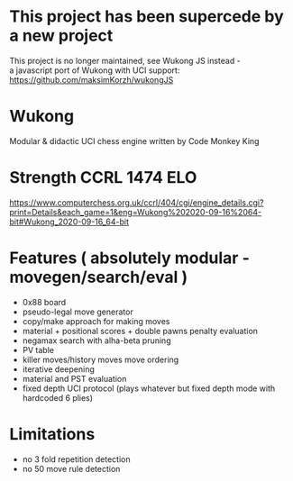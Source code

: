 # This project has been supercede by a new project
This project is no longer maintained, see Wukong JS instead -<br>
a javascript port of Wukong with UCI support: https://github.com/maksimKorzh/wukongJS

# Wukong
Modular & didactic UCI chess engine written by Code Monkey King

# Strength CCRL 1474 ELO
https://www.computerchess.org.uk/ccrl/404/cgi/engine_details.cgi?print=Details&each_game=1&eng=Wukong%202020-09-16%2064-bit#Wukong_2020-09-16_64-bit

# Features ( absolutely modular - movegen/search/eval )
  - 0x88 board
  - pseudo-legal move generator
  - copy/make approach for making moves
  - material + positional scores + double pawns penalty evaluation
  - negamax search with alha-beta pruning
  - PV table
  - killer moves/history moves move ordering
  - iterative deepening
  - material and PST evaluation
  - fixed depth UCI protocol (plays whatever but fixed depth mode with hardcoded 6 plies)

# Limitations
  - no 3 fold repetition detection
  - no 50 move rule detection
